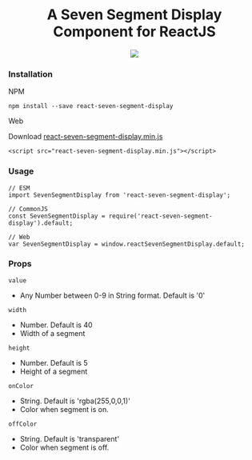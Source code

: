 <h1 align="center">A Seven Segment Display Component for ReactJS</h1>

<p align="center">
  <kbd>
    <img src="image.png">
  </kbd>
</p>


### Installation
NPM

```
npm install --save react-seven-segment-display
```

Web

Download [react-seven-segment-display.min.js](https://raw.githubusercontent.com/z0h4n/react-seven-segment-display/master/dist/react-seven-segment-display.min.js)

```
<script src="react-seven-segment-display.min.js"></script>
```

### Usage

```
// ESM
import SevenSegmentDisplay from 'react-seven-segment-display';

// CommonJS
const SevenSegmentDisplay = require('react-seven-segment-display').default;

// Web
var SevenSegmentDisplay = window.reactSevenSegmentDisplay.default;
```

### Props

`value`
- Any Number between 0-9 in String format. Default is '0'

`width`
- Number. Default is 40
- Width of a segment
  
`height`
- Number. Default is 5
- Height of a segment
  
`onColor`
- String. Default is 'rgba(255,0,0,1)'
- Color when segment is on.

`offColor`
- String. Default is 'transparent'
- Color when segment is off.

